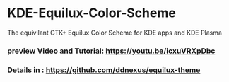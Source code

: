 # KDE-Equilux-Color-Scheme
The equivilant GTK+ Equilux Color Scheme for KDE apps and KDE Plasma

### preview Video and Tutorial: https://youtu.be/icxuVRXpDbc

### Details in : https://github.com/ddnexus/equilux-theme
